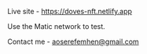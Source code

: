 Live site - https://doves-nft.netlify.app

Use the Matic network to test.

Contact me - aoserefemhen@gmail.com
